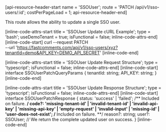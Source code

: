 [api-resource-header-start name = 'SSOUser'; route = 'PATCH /api/v1/sso-users/:id'; costPerPageLoad = 1; api-resource-header-end]

This route allows the ability to update a single SSO user.

[inline-code-attrs-start title = 'SSOUser Update cURL Example'; type = 'bash'; useDemoTenant = true; isFunctional = false; inline-code-attrs-end]
[inline-code-start]
curl --request PATCH \
  --url 'https://fastcomments.com/api/v1/sso-users/xyz?tenantId=demo&API_KEY=DEMO_API_SECRET'
[inline-code-end]

[inline-code-attrs-start title = 'SSOUser Update Request Structure'; type = 'typescript'; isFunctional = false; inline-code-attrs-end]
[inline-code-start]
interface SSOUserPatchQueryParams {
    tenantId: string;
    API_KEY: string;
}
[inline-code-end]

[inline-code-attrs-start title = 'SSOUser Update Response Structure'; type = 'typescript'; isFunctional = false; inline-code-attrs-end]
[inline-code-start]
interface SSOUserPatchResponse {
    status: 'success' | 'failed';
    /** Included on failure. **/
    code?: 'missing-tenant-id' | 'invalid-tenant-id' | 'invalid-api-key' | 'missing-api-key' | 'empty-request' | 'invalid-input' | 'missing-id' | 'user-does-not-exist';
    /** Included on failure. **/
    reason?: string;
    user?: SSOUser; // We return the complete updated user on success.
}
[inline-code-end]

